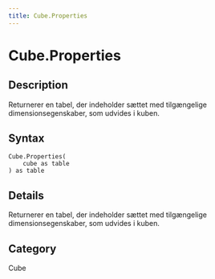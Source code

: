 ```yaml
---
title: Cube.Properties
---
```


# Cube.Properties


## Description

Returnerer en tabel, der indeholder sættet med tilgængelige dimensionsegenskaber, som udvides i kuben.


## Syntax

```powerquery
Cube.Properties(
    cube as table
) as table
```


## Details

Returnerer en tabel, der indeholder sættet med tilgængelige dimensionsegenskaber, som udvides i kuben.



## Category
Cube

